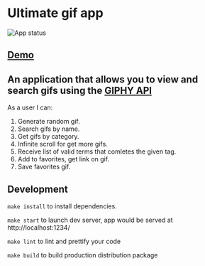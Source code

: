 # Ultimate gif app

![App status](https://github.com/mustbefail/ultimate-gif-app/actions/workflows/main.yml/badge.svg)

## [Demo](https://mustbefail.github.io/ultimate-gif-app/)

## An application that allows you to view and search gifs using the [GIPHY API](https://developers.giphy.com/docs/api#quick-start-guide)

As a user I can:

1. Generate random gif.
2. Search gifs by name.
3. Get gifs by category.
4. Infinite scroll for get more gifs.
5. Receive list of valid terms that comletes the given tag.
6. Add to favorites, get link on gif.
7. Save favorites gif.

## Development

`make install` to install dependencies.

`make start` to launch dev server, app would be served at http://localhost:1234/

`make lint` to lint and prettify your code

`make build` to build production distribution package

